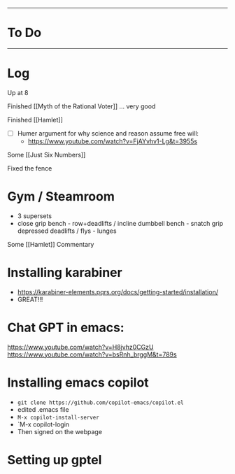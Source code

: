 

---
# To Do


---

# Log

Up at 8 

Finished [[Myth of the Rational Voter]] ... very good

Finished [[Hamlet]]

- [ ] Humer argument for why science and reason assume free will:
	- https://www.youtube.com/watch?v=FjAYvhv1-Lg&t=3955s


Some [[Just Six Numbers]]

Fixed the fence

# Gym / Steamroom
- 3 supersets
- close grip bench - row+deadlifts  / incline dumbbell bench - snatch grip depressed deadlifts / flys - lunges 

Some [[Hamlet]] Commentary 

# Installing karabiner
- https://karabiner-elements.pqrs.org/docs/getting-started/installation/
- GREAT!!!


# Chat GPT in emacs:
https://www.youtube.com/watch?v=H8jvhz0CGzU
https://www.youtube.com/watch?v=bsRnh_brggM&t=789s

# Installing emacs copilot
-  `git clone https://github.com/copilot-emacs/copilot.el`
- edited .emacs file
- `M-x copilot-install-server`
- `M-x copilot-login
- Then signed on the webpage


# Setting up gptel 

